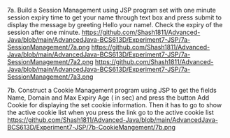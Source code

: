 7a. Build a Session Management using JSP program set with one minute session expiry time to get
your name through text box and press submit to display the message by greeting Hello your name!.
Check the expiry of the session after one minute.
https://github.com/Shash1811/Advanced-Java/blob/main/AdvancedJava-BCS613D/Experiment7-JSP/7a-SessionManagement/7a.png
https://github.com/Shash1811/Advanced-Java/blob/main/AdvancedJava-BCS613D/Experiment7-JSP/7a-SessionManagement/7a2.png
https://github.com/Shash1811/Advanced-Java/blob/main/AdvancedJava-BCS613D/Experiment7-JSP/7a-SessionManagement/7a3.png

7b. Construct a Cookie Management program using JSP to get the fields Name, Domain and Max
Expiry Age ( in sec) and press the button Add Cookie for displaying the set cookie information. Then
it has to go to show the active cookie list when you press the link go to the active cookie list
https://github.com/Shash1811/Advanced-Java/blob/main/AdvancedJava-BCS613D/Experiment7-JSP/7b-CookieMangement/7b.png
